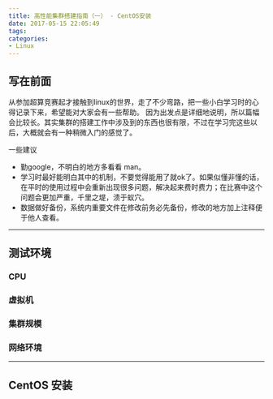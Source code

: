 ```yaml
---
title: 高性能集群搭建指南（一） - CentOS安装
date: 2017-05-15 22:05:49
tags:
categories:
- Linux
---
```


## 写在前面

从参加超算竞赛起才接触到linux的世界，走了不少弯路，把一些小白学习时的心得记录下来，希望能对大家会有一些帮助。
因为出发点是详细地说明，所以篇幅会比较长。其实集群的搭建工作中涉及到的东西也很有限，不过在学习完这些以后，大概就会有一种稍微入门的感觉了。

一些建议
- 勤google，不明白的地方多看看 man。
- 学习时最好能明白其中的机制，不要觉得能用了就ok了。如果似懂非懂的话，在平时的使用过程中会重新出现很多问题，解决起来费时费力；在比赛中这个问题会更加严重，千里之堤，溃于蚁穴。
- 数据做好备份，系统内重要文件在修改前务必先备份，修改的地方加上注释便于他人查看。
---
## 测试环境

### CPU
### 虚拟机
### 集群规模
### 网络环境
---
## CentOS 安装




